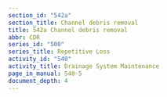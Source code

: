 ```yaml
---
section_id: "542a"
section_title: Channel debris removal
title: 542a Channel debris removal
abbr: CDR
series_id: "500"
series_title: Repetitive Loss
activity_id: "540"
activity_title: Drainage System Maintenance
page_in_manual: 540-5
document_depth: 4
---
```

